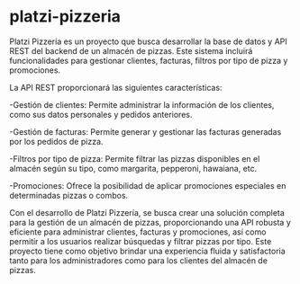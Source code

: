 # platzi-pizzeria

Platzi Pizzería es un proyecto que busca desarrollar la base de datos y API REST del backend de un almacén de pizzas. Este sistema incluirá funcionalidades para gestionar clientes, facturas, filtros por tipo de pizza y promociones.

La API REST proporcionará las siguientes características:

-Gestión de clientes: Permite administrar la información de los clientes, como sus datos personales y pedidos anteriores.

-Gestión de facturas: Permite generar y gestionar las facturas generadas por los pedidos de pizza.

-Filtros por tipo de pizza: Permite filtrar las pizzas disponibles en el almacén según su tipo, como margarita, pepperoni, hawaiana, etc.

-Promociones: Ofrece la posibilidad de aplicar promociones especiales en determinadas pizzas o combos.

Con el desarrollo de Platzi Pizzería, se busca crear una solución completa para la gestión de un almacén de pizzas, proporcionando una API robusta y eficiente para administrar clientes, facturas y promociones, así como permitir a los usuarios realizar búsquedas y filtrar pizzas por tipo. Este proyecto tiene como objetivo brindar una experiencia fluida y satisfactoria tanto para los administradores como para los clientes del almacén de pizzas.
